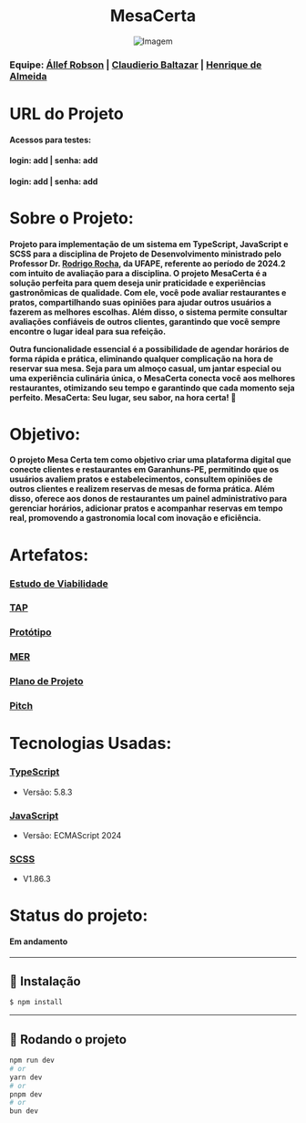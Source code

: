 <h1 style="text-align: center;">MesaCerta</h1>
<p align="center">
  <img src="https://i.imgur.com/pH57SOM.png" alt="Imagem" />
</p>




<h3>Equipe:   
   <a href = "https://github.com/allefbcc">Állef Robson</a> |
   <a href = "https://github.com/Claudierio">Claudierio Baltazar</a> |
   <a href = "https://github.com/Dev-Henrique-Almeida">Henrique de Almeida</a>
</h3>

<h1>URL do Projeto</h1>
<h4>
   <h4>Acessos para testes:</h4>
   <h4>login: add   | senha: add</h4>
   <h4>login: add | senha: add</h4>
</h4>

<h1>Sobre o Projeto:</h1>

<h4>Projeto para implementação de um sistema em TypeScript, JavaScript e SCSS para a disciplina de Projeto de Desenvolvimento ministrado pelo Professor Dr. <a href = "https://github.com/rgcrochaa">Rodrigo Rocha</a>, da UFAPE, referente ao período de 2024.2 com intuito de avaliação para a disciplina. O projeto MesaCerta é a solução perfeita para quem deseja unir praticidade e experiências gastronômicas de qualidade. Com ele, você pode avaliar restaurantes e pratos, compartilhando suas opiniões para ajudar outros usuários a fazerem as melhores escolhas. Além disso, o sistema permite consultar avaliações confiáveis de outros clientes, garantindo que você sempre encontre o lugar ideal para sua refeição.

Outra funcionalidade essencial é a possibilidade de **agendar horários** de forma rápida e prática, eliminando qualquer complicação na hora de reservar sua mesa. Seja para um **almoço casual, um jantar especial ou uma experiência culinária única**, o **MesaCerta** conecta você aos melhores restaurantes, otimizando seu tempo e garantindo que cada momento seja perfeito. **MesaCerta: Seu lugar, seu sabor, na hora certa!** 🚀</h4>
   
<h1>Objetivo:</h1>

   <h4> O projeto Mesa Certa tem como objetivo criar uma plataforma digital que conecte clientes e restaurantes em Garanhuns-PE, permitindo que os usuários avaliem pratos e estabelecimentos, consultem opiniões de outros clientes e realizem reservas de mesas de forma prática. Além disso, oferece aos donos de restaurantes um painel administrativo para gerenciar horários, adicionar pratos e acompanhar reservas em tempo real, promovendo a gastronomia local com inovação e eficiência.
   </h4>
   
<h1>Artefatos:</h1>
<h3><a href = "https://drive.google.com/file/d/1nTx4EVTSgc0ppdJnk3W21bmSTlEXTD2w/view?usp=sharing" target="_blank">Estudo de Viabilidade</a></h3>
<h3><a href = "" target="_blank">TAP</a></h3>
<h3><a href = "https://www.figma.com/design/xPRDuVKrU2Z5YE3GRxhAam/Prot%C3%B3tipo-de-telas----MesaCerta?node-id=0-1&t=UNkEkdkXnTPQ6Jum-1" target="_blank">Protótipo</a></h3>
<h3><a href = "https://drive.google.com/file/d/19lnl-ka9hiQ07fulUSLnnVxXdqUgcvy6/view?usp=sharing" target="_blank">MER</a></h3>
<h3><a href = "https://drive.google.com/file/d/19LXg6UVu4zUspzK0qwFuPy_DCxB4cT6M/view?usp=sharing" target="_blank">Plano de Projeto</a></h3>
<h3><a href= "" target="_blank">Pitch</a> </h3>
<h1>Tecnologias Usadas:</h1>

<h3><a href = "https://www.typescriptlang.org/">TypeScript</a></h3>
<ul>
   <li>Versão: 5.8.3</li>
</ul>

<h3><a href = "https://developer.mozilla.org/pt-BR/docs/Web/JavaScript">JavaScript</a></h3>
<ul>
   <li>Versão: ECMAScript 2024</li>
</ul>

<h3><a href = "https://sass-lang.com/">SCSS</a></h3>
<ul>
   <li>V1.86.3</li>
</ul>

<h1>Status do projeto:</h1>
<h4>Em andamento</h4>

---

## 📌 Instalação

```bash
$ npm install
```

---

## 🚀 Rodando o projeto

```bash
npm run dev
# or
yarn dev
# or
pnpm dev
# or
bun dev
```
